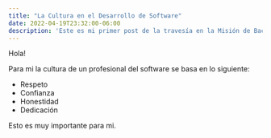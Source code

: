 ```yaml
---
title: "La Cultura en el Desarrollo de Software"
date: 2022-04-19T23:32:00-06:00
description: 'Este es mi primer post de la travesía en la Misión de Backend con Node JS de Launch X.'
---
```


Hola!

Para mi la cultura de un profesional del software se basa en lo siguiente:

- Respeto
- Confianza
- Honestidad
- Dedicación

Esto es muy importante para mi.

